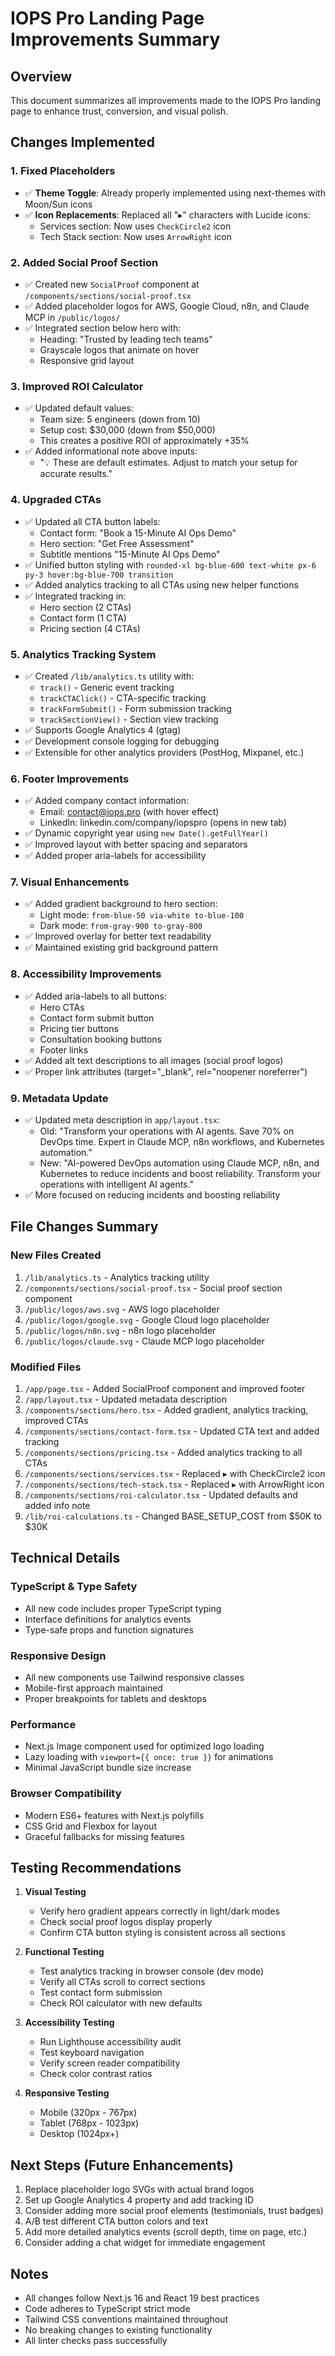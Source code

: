 # IOPS Pro Landing Page Improvements Summary

## Overview
This document summarizes all improvements made to the IOPS Pro landing page to enhance trust, conversion, and visual polish.

## Changes Implemented

### 1. Fixed Placeholders
- ✅ **Theme Toggle**: Already properly implemented using next-themes with Moon/Sun icons
- ✅ **Icon Replacements**: Replaced all "▸" characters with Lucide icons:
  - Services section: Now uses `CheckCircle2` icon
  - Tech Stack section: Now uses `ArrowRight` icon

### 2. Added Social Proof Section
- ✅ Created new `SocialProof` component at `/components/sections/social-proof.tsx`
- ✅ Added placeholder logos for AWS, Google Cloud, n8n, and Claude MCP in `/public/logos/`
- ✅ Integrated section below hero with:
  - Heading: "Trusted by leading tech teams"
  - Grayscale logos that animate on hover
  - Responsive grid layout

### 3. Improved ROI Calculator
- ✅ Updated default values:
  - Team size: 5 engineers (down from 10)
  - Setup cost: $30,000 (down from $50,000)
  - This creates a positive ROI of approximately +35%
- ✅ Added informational note above inputs:
  - "💡 These are default estimates. Adjust to match your setup for accurate results."

### 4. Upgraded CTAs
- ✅ Updated all CTA button labels:
  - Contact form: "Book a 15-Minute AI Ops Demo"
  - Hero section: "Get Free Assessment"
  - Subtitle mentions "15-Minute AI Ops Demo"
- ✅ Unified button styling with `rounded-xl bg-blue-600 text-white px-6 py-3 hover:bg-blue-700 transition`
- ✅ Added analytics tracking to all CTAs using new helper functions
- ✅ Integrated tracking in:
  - Hero section (2 CTAs)
  - Contact form (1 CTA)
  - Pricing section (4 CTAs)

### 5. Analytics Tracking System
- ✅ Created `/lib/analytics.ts` utility with:
  - `track()` - Generic event tracking
  - `trackCTAClick()` - CTA-specific tracking
  - `trackFormSubmit()` - Form submission tracking
  - `trackSectionView()` - Section view tracking
- ✅ Supports Google Analytics 4 (gtag)
- ✅ Development console logging for debugging
- ✅ Extensible for other analytics providers (PostHog, Mixpanel, etc.)

### 6. Footer Improvements
- ✅ Added company contact information:
  - Email: contact@iops.pro (with hover effect)
  - LinkedIn: linkedin.com/company/iopspro (opens in new tab)
- ✅ Dynamic copyright year using `new Date().getFullYear()`
- ✅ Improved layout with better spacing and separators
- ✅ Added proper aria-labels for accessibility

### 7. Visual Enhancements
- ✅ Added gradient background to hero section:
  - Light mode: `from-blue-50 via-white to-blue-100`
  - Dark mode: `from-gray-900 to-gray-800`
- ✅ Improved overlay for better text readability
- ✅ Maintained existing grid background pattern

### 8. Accessibility Improvements
- ✅ Added aria-labels to all buttons:
  - Hero CTAs
  - Contact form submit button
  - Pricing tier buttons
  - Consultation booking buttons
  - Footer links
- ✅ Added alt text descriptions to all images (social proof logos)
- ✅ Proper link attributes (target="_blank", rel="noopener noreferrer")

### 9. Metadata Update
- ✅ Updated meta description in `app/layout.tsx`:
  - Old: "Transform your operations with AI agents. Save 70% on DevOps time. Expert in Claude MCP, n8n workflows, and Kubernetes automation."
  - New: "AI-powered DevOps automation using Claude MCP, n8n, and Kubernetes to reduce incidents and boost reliability. Transform your operations with intelligent AI agents."
- ✅ More focused on reducing incidents and boosting reliability

## File Changes Summary

### New Files Created
1. `/lib/analytics.ts` - Analytics tracking utility
2. `/components/sections/social-proof.tsx` - Social proof section component
3. `/public/logos/aws.svg` - AWS logo placeholder
4. `/public/logos/google.svg` - Google Cloud logo placeholder
5. `/public/logos/n8n.svg` - n8n logo placeholder
6. `/public/logos/claude.svg` - Claude MCP logo placeholder

### Modified Files
1. `/app/page.tsx` - Added SocialProof component and improved footer
2. `/app/layout.tsx` - Updated metadata description
3. `/components/sections/hero.tsx` - Added gradient, analytics tracking, improved CTAs
4. `/components/sections/contact-form.tsx` - Updated CTA text and added tracking
5. `/components/sections/pricing.tsx` - Added analytics tracking to all CTAs
6. `/components/sections/services.tsx` - Replaced ▸ with CheckCircle2 icon
7. `/components/sections/tech-stack.tsx` - Replaced ▸ with ArrowRight icon
8. `/components/sections/roi-calculator.tsx` - Updated defaults and added info note
9. `/lib/roi-calculations.ts` - Changed BASE_SETUP_COST from $50K to $30K

## Technical Details

### TypeScript & Type Safety
- All new code includes proper TypeScript typing
- Interface definitions for analytics events
- Type-safe props and function signatures

### Responsive Design
- All new components use Tailwind responsive classes
- Mobile-first approach maintained
- Proper breakpoints for tablets and desktops

### Performance
- Next.js Image component used for optimized logo loading
- Lazy loading with `viewport={{ once: true }}` for animations
- Minimal JavaScript bundle size increase

### Browser Compatibility
- Modern ES6+ features with Next.js polyfills
- CSS Grid and Flexbox for layout
- Graceful fallbacks for missing features

## Testing Recommendations

1. **Visual Testing**
   - Verify hero gradient appears correctly in light/dark modes
   - Check social proof logos display properly
   - Confirm CTA button styling is consistent across all sections

2. **Functional Testing**
   - Test analytics tracking in browser console (dev mode)
   - Verify all CTAs scroll to correct sections
   - Test contact form submission
   - Check ROI calculator with new defaults

3. **Accessibility Testing**
   - Run Lighthouse accessibility audit
   - Test keyboard navigation
   - Verify screen reader compatibility
   - Check color contrast ratios

4. **Responsive Testing**
   - Mobile (320px - 767px)
   - Tablet (768px - 1023px)
   - Desktop (1024px+)

## Next Steps (Future Enhancements)

1. Replace placeholder logo SVGs with actual brand logos
2. Set up Google Analytics 4 property and add tracking ID
3. Consider adding more social proof elements (testimonials, trust badges)
4. A/B test different CTA button colors and text
5. Add more detailed analytics events (scroll depth, time on page, etc.)
6. Consider adding a chat widget for immediate engagement

## Notes

- All changes follow Next.js 16 and React 19 best practices
- Code adheres to TypeScript strict mode
- Tailwind CSS conventions maintained throughout
- No breaking changes to existing functionality
- All linter checks pass successfully

